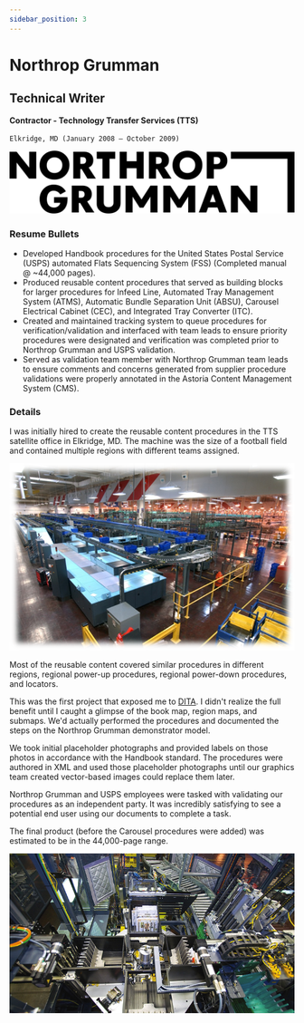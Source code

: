 ```yaml
---
sidebar_position: 3
---
```


# Northrop Grumman
## Technical Writer
**Contractor - Technology Transfer Services (TTS)**

`Elkridge, MD (January 2008 – October 2009)`

![Northop Grumman](../img/northrop_grumman.svg)

### Resume Bullets

- Developed Handbook procedures for the United States Postal Service (USPS) automated Flats Sequencing System
(FSS) (Completed manual @ ~44,000 pages).
- Produced reusable content procedures that served as building blocks for larger procedures for Infeed Line,
Automated Tray Management System (ATMS), Automatic Bundle Separation Unit (ABSU), Carousel Electrical
Cabinet (CEC), and Integrated Tray Converter (ITC).
- Created and maintained tracking system to queue procedures for verification/validation and interfaced with team
leads to ensure priority procedures were designated and verification was completed prior to Northrop Grumman and
USPS validation.
- Served as validation team member with Northrop Grumman team leads to ensure comments and concerns generated
from supplier procedure validations were properly annotated in the Astoria Content Management System (CMS).

### Details

I was initially hired to create the reusable content procedures in the TTS satellite office in Elkridge, MD.
The machine was the size of a football field and contained multiple regions with different teams assigned.

![](../img/fss_demo.png)

Most of the reusable content covered similar procedures in different regions, regional power-up procedures, regional power-down procedures, and locators.

This was the first project that exposed me to [DITA](https://en.wikipedia.org/wiki/Darwin_Information_Typing_Architecture).  I didn't realize the full benefit until I caught a glimpse of the book map, region maps, and submaps.
We'd actually performed the procedures and documented the steps on the Northrop Grumman demonstrator model.

We took initial placeholder photographs and provided labels on those photos in accordance with the Handbook standard.
The procedures were authored in XML and used those placeholder photographs until our graphics team created vector-based images could replace them later.

Northrop Grumman and USPS employees were tasked with validating our procedures as an independent party.
It was incredibly satisfying to see a potential end user using our documents to complete a task.

The final product (before the Carousel procedures were added) was estimated to be in the 44,000-page range.

![FSS](../img/fss.jpg)
